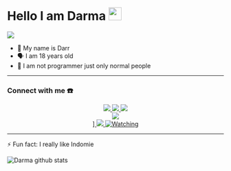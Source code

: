 ### <h1>Hello I am Darma <img src="https://github.com/TheDudeThatCode/TheDudeThatCode/blob/master/Assets/Hi.gif" width="30px"></h1>


<img align="center" height="auto" src="https://i.ibb.co/fqyzcWK/995bdc8904a5.jpg"/>

<p align="center">

- 👼 My name is Darr 
- 🗣️ I am 18 years old 
- 🔭 I am not programmer
     just only normal people

</p>

------
### Connect with me ☎️
<p align="center">
  <a href="https://instagram.com/darrma23"><img src="https://img.shields.io/badge/Instagram-E4405F?style=for-the-badge&logo=instagram&logoColor=white"/> 
  <a href="https://chat.whatsapp.com/H8Ln7iZhiV5LXrC6SUK80v"><img src="https://img.shields.io/badge/WhatsApp-25D366?style=for-the-badge&logo=whatsapp&logoColor=white" />
  <a href="https://www.facebook.com/darrma23"><img src="https://img.shields.io/badge/Facebook-%234267B2.svg?&style=for-the-badge&logo=facebook&logoColor=white" /><br>
  <a href="https://youtu.be/WgeItwiifYs"><img src="https://img.shields.io/badge/YouTube-darrma23 ofc-ff0000?style=for-the-badge&logo=youtube&logoColor=ff0000&link=https://youtube.com/channel/UCdzWwbApjkyODby7_MoRYlA" /><br>
]  <a name=zeeoneofc&label=VIEWS&style=flat-square&color=orange" />
  <a href="https://github.com/darrma23"><img src="https://img.shields.io/badge/-GitHub-black?style=flat-square&logo=github" /> 
  <a href="https://komarev.com/ghpvc/?username=darrma23&color=blue&style=flat-square&label=Profile+Views"><img title="Watching" src="https://komarev.com/ghpvc/?username=darrma23&color=blue&style=flat-square&label=Profile+View"></a>
</p>

------

 ⚡ Fun fact: I really like Indomie

![Darma github stats](https://github-readme-stats.vercel.app/api?username=darrma23&show_icons=true&theme=tokyonight) 
